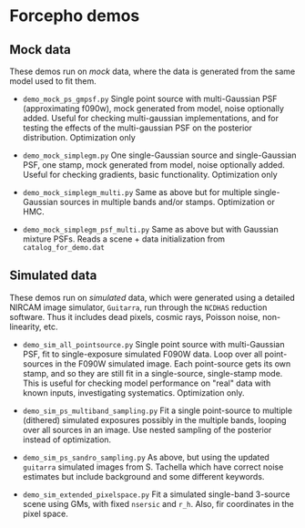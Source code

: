 # Forcepho demos


## Mock data

These demos run on _mock_ data, where the data is generated from the same model used to fit them.

* `demo_mock_ps_gmpsf.py` Single point source with multi-Gaussian PSF (approximating f090w), mock generated from model, noise optionally added.  Useful for checking multi-gaussian implementations, and for testing the effects of the multi-gaussian PSF on the posterior distribution.  Optimization only

* `demo_mock_simplegm.py` One single-Gaussian source and single-Gaussian PSF, one stamp, mock generated from model, noise optionally added.  Useful for checking gradients, basic functionality.  Optimization only

* `demo_mock_simplegm_multi.py` Same as above but for multiple single-Gaussian sources in multiple bands and/or stamps. Optimization or HMC.

* `demo_mock_simplegm_psf_multi.py` Same as above but with Gaussian mixture PSFs.  Reads a scene + data initialization from `catalog_for_demo.dat`

## Simulated data

These demos run on _simulated_ data, which were generated using a detailed NIRCAM image simulator, `Guitarra`, run through the `NCDHAS` reduction software.  Thus it includes dead pixels, cosmic rays, Poisson noise, non-linearity, etc.

* `demo_sim_all_pointsource.py` Single point source with multi-Gaussian PSF, fit to single-exposure simulated F090W data. Loop over all point-sources in the F090W simulated image.  Each point-source gets its own stamp, and so they are still fit in a single-source, single-stamp mode.  This is useful for  checking model performance on "real" data with known inputs, investigating systematics.  Optimization only.

* `demo_sim_ps_multiband_sampling.py`  Fit a single point-source to multiple (dithered) simulated exposures possibly in the multiple bands, looping over all sources in an image. Use nested sampling of the posterior instead of optimization.

* `demo_sim_ps_sandro_sampling.py` As above, but using the updated `guitarra` simulated images from S. Tachella which have correct noise estimates but include background and some different keywords.

* `demo_sim_extended_pixelspace.py` Fit a simulated single-band 3-source scene using GMs, with fixed `nsersic` and `r_h`.  Also, fir coordinates in the pixel space.
